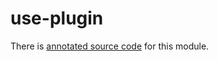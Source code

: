 # use-plugin



There is [annotated source code](http://rjrodger.github.io/use-plugin/doc/use.html) for this module.


